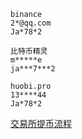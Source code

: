 ```
binance
2*@qq.com
Ja*78*2
 
比特币精灵
m*****e
ja***7***2

huobi.pro
13****44
Ja*78*2
```

[交易所提币流程](https://pan.baidu.com/s/1r6bMNrxxqekxerACNwmuUw)
